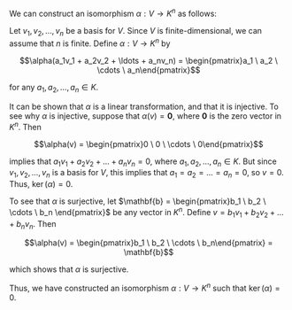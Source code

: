 We can construct an isomorphism $\alpha: V \rightarrow K^n$ as follows:

Let ${v_1,v_2,\ldots,v_n}$ be a basis for $V$. Since $V$ is finite-dimensional, we can assume that $n$ is finite. Define $\alpha: V \rightarrow K^n$ by

$$\alpha(a_1v_1 + a_2v_2 + \ldots + a_nv_n) = \begin{pmatrix}a_1 \ a_2 \ \cdots \ a_n\end{pmatrix}$$

for any $a_1,a_2,\ldots,a_n \in K$.

It can be shown that $\alpha$ is a linear transformation, and that it is injective. To see why $\alpha$ is injective, suppose that $\alpha(v) = \mathbf{0}$, where $\mathbf{0}$ is the zero vector in $K^n$. Then

$$\alpha(v) = \begin{pmatrix}0 \ 0 \ \cdots \ 0\end{pmatrix}$$

implies that $a_1v_1 + a_2v_2 + \ldots + a_nv_n = 0$, where $a_1,a_2,\ldots,a_n \in K$. But since ${v_1,v_2,\ldots,v_n}$ is a basis for $V$, this implies that $a_1 = a_2 = \ldots = a_n = 0$, so $v = 0$. Thus, $\ker(\alpha) = {0}$.

To see that $\alpha$ is surjective, let $\mathbf{b} = \begin{pmatrix}b_1 \ b_2 \ \cdots \ b_n \end{pmatrix}$ be any vector in $K^n$. Define $v = b_1v_1 + b_2v_2 + \ldots + b_nv_n$. Then

$$\alpha(v) = \begin{pmatrix}b_1 \ b_2 \ \cdots \ b_n\end{pmatrix} = \mathbf{b}$$

which shows that $\alpha$ is surjective.

Thus, we have constructed an isomorphism $\alpha: V \rightarrow K^n$ such that $\ker(\alpha) = {0}$.
